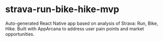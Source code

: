 # strava-run-bike-hike-mvp
Auto-generated React Native app based on analysis of Strava: Run, Bike, Hike. Built with AppArcana to address user pain points and market opportunities.
